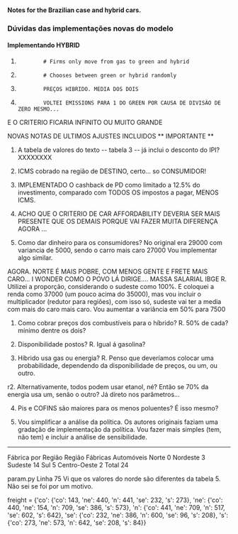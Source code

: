 #### Notes for the Brazilian case and hybrid cars.

### Dúvidas das implementações novas do modelo

#### Implementando HYBRID

1.             # Firms only move from gas to green and hybrid
2.             # Chooses between green or hybrid randomly
3.             PREÇOS HIBRIDO. MEDIA DOS DOIS
4.             VOLTEI EMISSIONS PARA 1 DO GREEN POR CAUSA DE DIVISÃO DE ZERO MESMO... 
E O CRITERIO FICARIA INFINITO OU MUITO GRANDE

NOVAS NOTAS DE ULTIMOS AJUSTES INCLUIDOS
** IMPORTANTE **

1. A tabela de valores do texto -- tabela 3 -- já inclui o desconto do IPI?
XXXXXXXX
2. ICMS cobrado na região de DESTINO, certo... so CONSUMIDOR!

3. IMPLEMENTADO O cashback de PD como limitado a 12.5% do investimento, comparado com TODOS OS impostos a pagar, 
   MENOS ICMS. 

4. ACHO QUE O CRITERIO DE CAR AFFORDABILITY DEVERIA SER MAIS PRESENTE QUE OS DEMAIS PORQUE VAI FAZER MUITA DIFERENÇA 
   AGORA ...

1. Como dar dinheiro para os consumidores?
No original era 29000 com variancia de 5000, sendo o carro mais caro 27000
   Vou implementar algo similar.
   
AGORA. NORTE É MAIS POBRE, COM MENOS GENTE E FRETE MAIS CARO... I WONDER COMO O POVO LÁ DIRIGE....
MASSA SALARIAL IBGE
R. Utilizei a proporção, considerando o sudeste como 100%. E coloquei a renda como 37000 (um pouco acima do 35000),
mas vou incluir o multiplicador (redutor para regiões), com isso só, sudeste vai ter a media com mais do caro mais caro.
Vou aumentar a variância em 50% para 7500

1. Como cobrar preços dos combustíveis para o híbrido? 
R. 50% de cada? mínimo dentre os dois?
   
2. Disponibilidade postos?
R. Igual á gasolina?
   
3. Híbrido usa gas ou energia? 
R. Penso que deveríamos colocar uma probabilidade, 
   dependendo da disponibilidade de preços, ou um, ou outro.
   
r2. Alternativamente, todos podem usar etanol, né? Então se 70% da energia usa um, 
senão o outro? Já direto nos parâmetros...

4. Pis e COFINS são maiores para os menos poluentes? É isso mesmo?

5. Vou simplificar a análise da política. Os autores originais faziam uma gradação de 
implementação da política. Vou fazer mais simples (tem, não tem) e incluir a análise de sensibilidade.
   

-------
Fábrica por Região
Região	Fábricas Automóveis
Norte    	   0
Nordeste	      3
Sudeste	      14
Sul 	         5
Centro-Oeste	2
Total 	24


param.py Linha 75
Vi que os valores do norde são diferentes da tabela 5. Não sei se foi por um motivo.

freight = {'co': {'co': 143, 'ne': 440, 'n': 441, 'se': 232, 's': 273},
           'ne': {'co': 440, 'ne': 154, 'n': 709, 'se': 386, 's': 573},
           'n': {'co': 441, 'ne': 709, 'n': 517, 'se': 602, 's': 642},
           'se': {'co': 232, 'ne': 386, 'n': 600, 'se': 96, 's': 208},
           's': {'co': 273, 'ne': 573, 'n': 642, 'se': 208, 's': 84}}

 
